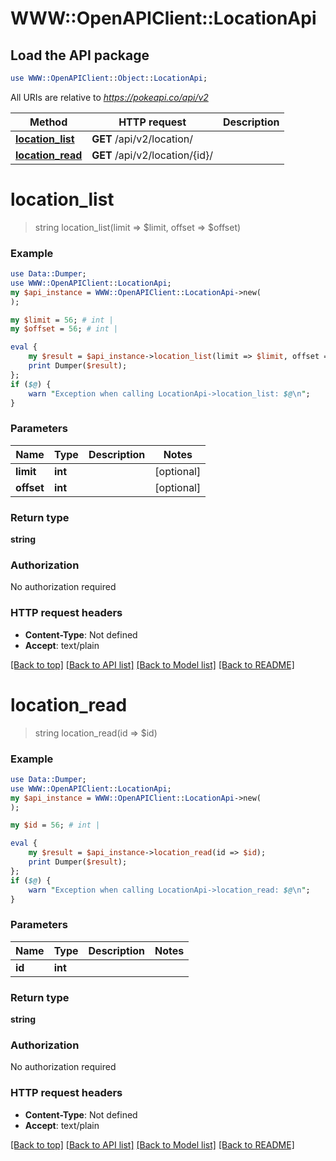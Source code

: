# WWW::OpenAPIClient::LocationApi

## Load the API package
```perl
use WWW::OpenAPIClient::Object::LocationApi;
```

All URIs are relative to *https://pokeapi.co/api/v2*

Method | HTTP request | Description
------------- | ------------- | -------------
[**location_list**](LocationApi.md#location_list) | **GET** /api/v2/location/ | 
[**location_read**](LocationApi.md#location_read) | **GET** /api/v2/location/{id}/ | 


# **location_list**
> string location_list(limit => $limit, offset => $offset)



### Example
```perl
use Data::Dumper;
use WWW::OpenAPIClient::LocationApi;
my $api_instance = WWW::OpenAPIClient::LocationApi->new(
);

my $limit = 56; # int | 
my $offset = 56; # int | 

eval {
    my $result = $api_instance->location_list(limit => $limit, offset => $offset);
    print Dumper($result);
};
if ($@) {
    warn "Exception when calling LocationApi->location_list: $@\n";
}
```

### Parameters

Name | Type | Description  | Notes
------------- | ------------- | ------------- | -------------
 **limit** | **int**|  | [optional] 
 **offset** | **int**|  | [optional] 

### Return type

**string**

### Authorization

No authorization required

### HTTP request headers

 - **Content-Type**: Not defined
 - **Accept**: text/plain

[[Back to top]](#) [[Back to API list]](../README.md#documentation-for-api-endpoints) [[Back to Model list]](../README.md#documentation-for-models) [[Back to README]](../README.md)

# **location_read**
> string location_read(id => $id)



### Example
```perl
use Data::Dumper;
use WWW::OpenAPIClient::LocationApi;
my $api_instance = WWW::OpenAPIClient::LocationApi->new(
);

my $id = 56; # int | 

eval {
    my $result = $api_instance->location_read(id => $id);
    print Dumper($result);
};
if ($@) {
    warn "Exception when calling LocationApi->location_read: $@\n";
}
```

### Parameters

Name | Type | Description  | Notes
------------- | ------------- | ------------- | -------------
 **id** | **int**|  | 

### Return type

**string**

### Authorization

No authorization required

### HTTP request headers

 - **Content-Type**: Not defined
 - **Accept**: text/plain

[[Back to top]](#) [[Back to API list]](../README.md#documentation-for-api-endpoints) [[Back to Model list]](../README.md#documentation-for-models) [[Back to README]](../README.md)

